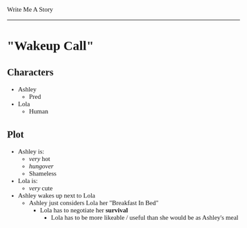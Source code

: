 <style>
body {
	font: 15px Verdana
};
</style>

Write Me A Story
****************
"Wakeup Call"
=============

Characters
----------
- Ashley
	- Pred
- Lola
	- Human

Plot
----
- Ashley is:
	- _very_ hot
	- _hungover_
	- Shameless
- Lola is:
	- _very_ cute
- Ashley wakes up next to Lola
	- Ashley just considers Lola her "Breakfast In Bed"
		- Lola has to negotiate her __survival__
			- Lola has to be more likeable / useful than she would be as Ashley's meal